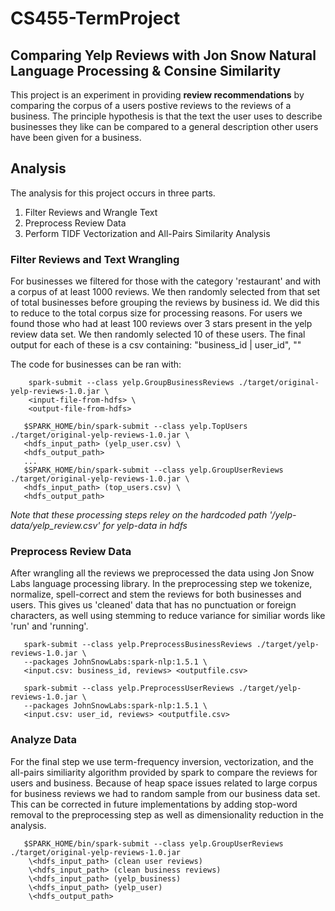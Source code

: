 # CS455-TermProject

## Comparing Yelp Reviews with Jon Snow Natural Language Processing & Consine Similarity

This project is an experiment in providing **review recommendations** by comparing the corpus of a users postive reviews to the reviews of a business. The principle hypothesis is that the text the user uses to describe businesses they like can be compared to a general description other users have been given for a business.

## Analysis

The analysis for this project occurs in three parts.

1. Filter Reviews and Wrangle Text
2. Preprocess Review Data
3. Perform TIDF Vectorization and All-Pairs Similarity Analysis

### Filter Reviews and Text Wrangling

For businesses we filtered for those with the category 'restaurant' and with a corpus of at least 1000 reviews. We then randomly selected from that set of total businesses before grouping the reviews by business id. We did this to reduce to the total corpus size for processing reasons. For users we found those who had at least 100 reviews over 3 stars present in the yelp review data set. We then randomly selected 10 of these users. The final output for each of these is a csv containing: "business_id | user_id", "<all-reviews-for-that-id>"

The code for businesses can be ran with:

``` 
    spark-submit --class yelp.GroupBusinessReviews ./target/original-yelp-reviews-1.0.jar \ 
    <input-file-from-hdfs> \
    <output-file-from-hdfs> 
```

```  
   $SPARK_HOME/bin/spark-submit --class yelp.TopUsers ./target/original-yelp-reviews-1.0.jar \
   <hdfs_input_path> (yelp_user.csv) \
   <hdfs_output_path>
   ...
   $SPARK_HOME/bin/spark-submit --class yelp.GroupUserReviews ./target/original-yelp-reviews-1.0.jar \
   <hdfs_input_path> (top_users.csv) \
   <hdfs_output_path>
```

*Note that these processing steps reley on the hardcoded path '/yelp-data/yelp_review.csv' for yelp-data in hdfs*

### Preprocess Review Data

After wrangling all the reviews we preprocessed the data using Jon Snow Labs language processing library. In the preprocessing step we tokenize, normalize, spell-correct and stem the reviews for both businesses and users. This gives us 'cleaned' data that has no punctuation or foreign characters, as well using stemming to reduce variance for similiar words like 'run' and 'running'.

```
   spark-submit --class yelp.PreprocessBusinessReviews ./target/yelp-reviews-1.0.jar \ 
   --packages JohnSnowLabs:spark-nlp:1.5.1 \
   <input.csv: business_id, reviews> <outputfile.csv>
   
   spark-submit --class yelp.PreprocessUserReviews ./target/yelp-reviews-1.0.jar \ 
   --packages JohnSnowLabs:spark-nlp:1.5.1 \
   <input.csv: user_id, reviews> <outputfile.csv>
```

### Analyze Data

For the final step we use term-frequency inversion, vectorization, and the all-pairs similiarity algorithm provided by spark to compare the reviews for users and business. Because of heap space issues related to large corpus for business reviews we had to random sample from our business data set. This can be corrected in future implementations by adding stop-word removal to the preprocessing step as well as dimensionality reduction in the analysis.


```
   $SPARK_HOME/bin/spark-submit --class yelp.GroupUserReviews ./target/original-yelp-reviews-1.0.jar
    \<hdfs_input_path> (clean user reviews)
    \<hdfs_input_path> (clean business reviews)
    \<hdfs_input_path> (yelp_business)
    \<hdfs_input_path> (yelp_user)
    \<hdfs_output_path>
```
